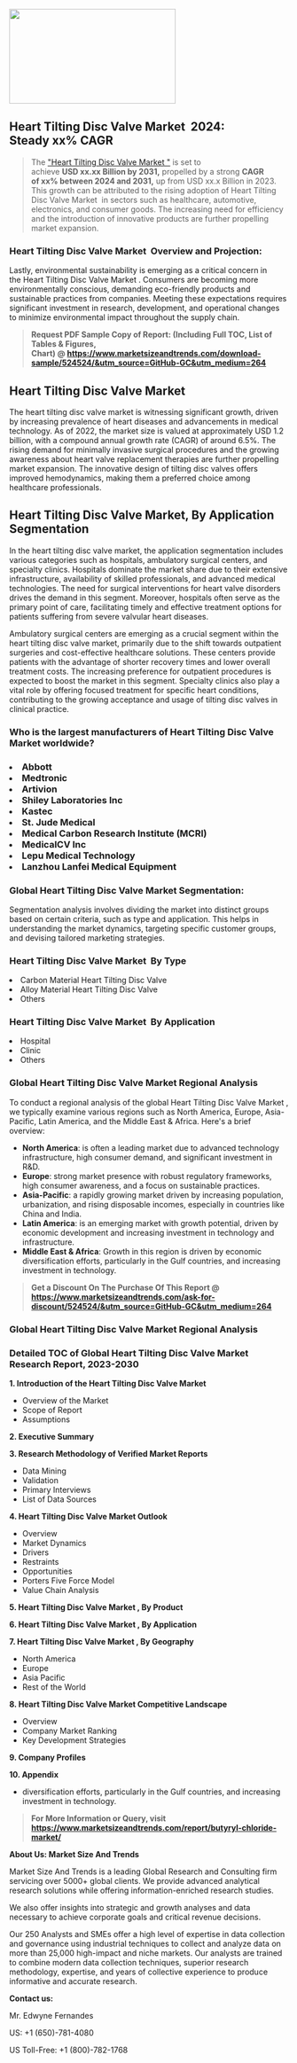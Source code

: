 <p><img class="alignnone size-medium wp-image-20088" src="https://ffe5etoiles.com/wp-content/uploads/2024/12/MST1-300x171.png" alt="" width="300" height="171" /></p><h2 id="ember46" class="ember-view reader-text-block__heading-2">Heart Tilting Disc Valve Market &nbsp;2024: Steady&nbsp;xx% CAGR</h2><blockquote id="ember47" class="ember-view reader-text-block__blockquote">The&nbsp;<a class="app-aware-link " href="https://www.marketsizeandtrends.com/download-sample/524524/&utm_source=GitHub-GC&utm_medium=264" target="_blank" data-test-app-aware-link="">"Heart Tilting Disc Valve Market "</a>&nbsp;is set to achieve&nbsp;<strong>USD&nbsp;xx.xx&nbsp;Billion by 2031,</strong>&nbsp;propelled by a strong&nbsp;<strong>CAGR of&nbsp;xx% between 2024 and 2031,</strong>&nbsp;up from USD xx.x Billion in 2023. This growth can be attributed to the rising adoption of&nbsp;Heart Tilting Disc Valve Market &nbsp;in sectors such as healthcare, automotive, electronics, and consumer goods. The increasing need for efficiency and the introduction of innovative products are further propelling market expansion.</blockquote><h3 id="ember48" class="ember-view reader-text-block__heading-3">Heart Tilting Disc Valve Market &nbsp;Overview and Projection:</h3><p id="ember49" class="ember-view reader-text-block__paragraph">Lastly, environmental sustainability is emerging as a critical concern in the&nbsp;Heart Tilting Disc Valve Market . Consumers are becoming more environmentally conscious, demanding eco-friendly products and sustainable practices from companies. Meeting these expectations requires significant investment in research, development, and operational changes to minimize environmental impact throughout the supply chain.</p><blockquote id="ember50" class="ember-view reader-text-block__blockquote"><strong>Request PDF Sample Copy of Report: (Including Full TOC, List of Tables &amp; Figures, Chart)&nbsp;@&nbsp;<strong><a href="https://www.marketsizeandtrends.com/download-sample/524524/&utm_source=GitHub-GC&utm_medium=264" target="_blank">https://www.marketsizeandtrends.com/download-sample/524524/&utm_source=GitHub-GC&utm_medium=264</a></strong></strong></blockquote><h3 class=""> <h2>Heart Tilting Disc Valve Market</h2><p>The heart tilting disc valve market is witnessing significant growth, driven by increasing prevalence of heart diseases and advancements in medical technology. As of 2022, the market size is valued at approximately USD 1.2 billion, with a compound annual growth rate (CAGR) of around 6.5%. The rising demand for minimally invasive surgical procedures and the growing awareness about heart valve replacement therapies are further propelling market expansion. The innovative design of tilting disc valves offers improved hemodynamics, making them a preferred choice among healthcare professionals.</p><h2>Heart Tilting Disc Valve Market, By Application Segmentation</h2><p>In the heart tilting disc valve market, the application segmentation includes various categories such as hospitals, ambulatory surgical centers, and specialty clinics. Hospitals dominate the market share due to their extensive infrastructure, availability of skilled professionals, and advanced medical technologies. The need for surgical interventions for heart valve disorders drives the demand in this segment. Moreover, hospitals often serve as the primary point of care, facilitating timely and effective treatment options for patients suffering from severe valvular heart diseases.</p><p>Ambulatory surgical centers are emerging as a crucial segment within the heart tilting disc valve market, primarily due to the shift towards outpatient surgeries and cost-effective healthcare solutions. These centers provide patients with the advantage of shorter recovery times and lower overall treatment costs. The increasing preference for outpatient procedures is expected to boost the market in this segment. Specialty clinics also play a vital role by offering focused treatment for specific heart conditions, contributing to the growing acceptance and usage of tilting disc valves in clinical practice.</p></h3><h3 id="" class="">Who is the largest manufacturers of&nbsp;Heart Tilting Disc Valve Market worldwide?</h3><h3 class=""></Li><Li>Abbott</Li><Li> Medtronic</Li><Li> Artivion</Li><Li> Shiley Laboratories Inc</Li><Li> Kastec</Li><Li> St. Jude Medical</Li><Li> Medical Carbon Research Institute (MCRI)</Li><Li> MedicalCV Inc</Li><Li> Lepu Medical Technology</Li><Li> Lanzhou Lanfei Medical Equipment</h3><h3 id="ember53" class="ember-view reader-text-block__heading-3">Global&nbsp;Heart Tilting Disc Valve Market Segmentation:</h3><p id="ember54" class="ember-view reader-text-block__paragraph">Segmentation analysis involves dividing the market into distinct groups based on certain criteria, such as type and application. This helps in understanding the market dynamics, targeting specific customer groups, and devising tailored marketing strategies.</p><h3 id="" class="">Heart Tilting Disc Valve Market &nbsp;By Type</h3><p></Li><Li>Carbon Material Heart Tilting Disc Valve</Li><Li> Alloy Material Heart Tilting Disc Valve</Li><Li> Others</p><h3 id="" class="">Heart Tilting Disc Valve Market &nbsp;By Application</h3><p class=""></Li><Li>Hospital</Li><Li> Clinic</Li><Li> Others</p><h3 id="ember62" class="ember-view reader-text-block__heading-3">Global Heart Tilting Disc Valve Market Regional Analysis</h3><p id="ember63" class="ember-view reader-text-block__paragraph">To conduct a regional analysis of the global Heart Tilting Disc Valve Market , we typically examine various regions such as North America, Europe, Asia-Pacific, Latin America, and the Middle East &amp; Africa. Here's a brief overview:</p><ul><li><strong>North America</strong>: is often a leading market due to advanced technology infrastructure, high consumer demand, and significant investment in R&amp;D.</li><li><strong>Europe</strong>: strong market presence with robust regulatory frameworks, high consumer awareness, and a focus on sustainable practices.</li><li><strong>Asia-Pacific</strong>: a rapidly growing market driven by increasing population, urbanization, and rising disposable incomes, especially in countries like China and India.</li><li><strong>Latin America</strong>: is an emerging market with growth potential, driven by economic development and increasing investment in technology and infrastructure.</li><li><strong>Middle East &amp; Africa</strong>: Growth in this region is driven by economic diversification efforts, particularly in the Gulf countries, and increasing investment in technology.</li></ul><blockquote id="ember61" class="ember-view reader-text-block__blockquote"><strong>Get a Discount On The Purchase Of This Report @ <strong><a href="https://html-cleaner.com/" target="">https://www.marketsizeandtrends.com/ask-for-discount/524524/&utm_source=GitHub-GC&utm_medium=264</a></strong></strong></blockquote><h3 id="ember62" class="ember-view reader-text-block__heading-3">Global Heart Tilting Disc Valve Market Regional Analysis</h3><h3 id="" class="">Detailed TOC of Global Heart Tilting Disc Valve Market Research Report, 2023-2030</h3><p id="" class=""><strong>1. Introduction of the Heart Tilting Disc Valve Market </strong></p><ul><li>Overview of the Market</li><li>Scope of Report</li><li>Assumptions</li></ul><p id="" class=""><strong>2. Executive Summary</strong></p><p id="" class=""><strong>3. Research Methodology of Verified Market Reports</strong></p><ul><li>Data Mining</li><li>Validation</li><li>Primary Interviews</li><li>List of Data Sources</li></ul><p id="" class=""><strong>4. Heart Tilting Disc Valve Market Outlook</strong></p><ul><li>Overview</li><li>Market Dynamics</li><li>Drivers</li><li>Restraints</li><li>Opportunities</li><li>Porters Five Force Model</li><li>Value Chain Analysis</li></ul><p id="" class=""><strong>5. Heart Tilting Disc Valve Market , By Product</strong></p><p id="" class=""><strong>6. Heart Tilting Disc Valve Market , By Application</strong></p><p id="" class=""><strong>7. Heart Tilting Disc Valve Market , By Geography</strong></p><ul><li>North America</li><li>Europe</li><li>Asia Pacific</li><li>Rest of the World</li></ul><p id="" class=""><strong>8. Heart Tilting Disc Valve Market Competitive Landscape</strong></p><ul><li>Overview</li><li>Company Market Ranking</li><li>Key Development Strategies</li></ul><p id="" class=""><strong>9. Company Profiles</strong></p><p id="" class=""><strong>10. Appendix</strong></p><ul><li>diversification efforts, particularly in the Gulf countries, and increasing investment in technology.</li></ul><blockquote id="ember65" class="ember-view reader-text-block__blockquote"><strong>For More Information or Query, visit <strong><strong><a href="https://html-cleaner.com/" target="">https://www.marketsizeandtrends.com/report/butyryl-chloride-market/</a></strong></strong></strong></blockquote><p id="" class=""><strong>About Us: Market Size And Trends</strong></p><p id="" class="">Market Size And Trends is a leading Global Research and Consulting firm servicing over 5000+ global clients. We provide advanced analytical research solutions while offering information-enriched research studies.</p><p id="" class="">We also offer insights into strategic and growth analyses and data necessary to achieve corporate goals and critical revenue decisions.</p><p id="" class="">Our 250 Analysts and SMEs offer a high level of expertise in data collection and governance using industrial techniques to collect and analyze data on more than 25,000 high-impact and niche markets. Our analysts are trained to combine modern data collection techniques, superior research methodology, expertise, and years of collective experience to produce informative and accurate research.</p><p id="" class=""><strong>Contact us:</strong></p><p id="" class="">Mr. Edwyne Fernandes</p><p id="" class="">US: +1 (650)-781-4080</p><p id="" class="">US Toll-Free: +1 (800)-782-1768</p>
